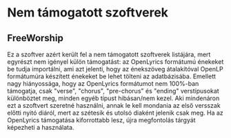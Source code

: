 # Nem támogatott szoftverek

## FreeWorship
Ez a szoftver azért került fel a nem támogatott szoftverek listájára, mert egyrészt nem igényel külön támogatást: az OpenLyrics formátumú énekeket be tudja importálni, ami azt jelenti, hogy az énekszöveg átalakítóval OpenLP formátumúra készített énekeket be lehet tölteni az adatbázisába.
Emellett nagy hiányossága, hogy az OpenLyrics formátumot nem 100%-ban támogatja, csak "verse", "chorus", "pre-chorus" és "ending" verstípusokat különböztet meg, minden egyéb típust hibásan/nem kezel. Aki mindenáron ezt a szoftvert szeretné használni, annak le kell mondania az első versszak előtti nyitó diáról, mert az szétesik és utolsó diaként jelenik csak meg. Ha az OpenLyrics támogatása kiforrottabb lesz, újra megfontolás tárgyát képezheti a használata.
